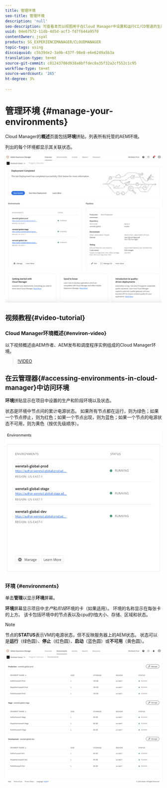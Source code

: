 ```yaml
---
title: 管理环境
seo-title: 管理环境
description: 'null'
seo-description: 可查看本页以视图用于在Cloud Manager中设置和运行CI/CD管道的生产和非生产环境的列表。
uuid: 04e67572-11db-4d5d-acf3-fd7f644a95f0
contentOwner: jsyal
products: SG_EXPERIENCEMANAGER/CLOUDMANAGER
topic-tags: using
discoiquuid: c5b39de2-3a9b-437f-98e8-e6e6249a5b3a
translation-type: tm+mt
source-git-commit: c81243708d938a8bffdec8a35f32a2cf552c1c95
workflow-type: tm+mt
source-wordcount: '265'
ht-degree: 3%

---
```



# 管理环境 {#manage-your-environments}

Cloud Manager的&#x200B;**概述**&#x200B;页面包括&#x200B;**环境**&#x200B;拼贴，列表所有托管的AEM环境。

列出的每个环境都显示其关联状态。

![](assets/Manage-Environ-Overview.png)

## 视频教程{#video-tutorial}

### Cloud Manager环境概述{#environ-video}

以下视频概述由AEM作者、AEM发布和调度程序实例组成的Cloud Manager环境。

>[!VIDEO](https://video.tv.adobe.com/v/26318/)

## 在云管理器{#accessing-environments-in-cloud-manager}中访问环境

**环境**&#x200B;拼贴显示在项目中设置的生产和阶段环境以及状态。

状态是环境中节点间的累计电源状态。 如果所有节点都在运行，则为绿色；如果一个节点停止，则为红色；如果一个节点出现，则为蓝色；如果一个节点的电源状态不可用，则为黄色（按优先级顺序）。

![](assets/Environments-card-new.png)

### 环境 {#environments}

单击&#x200B;**管理**&#x200B;以显示&#x200B;**环境**&#x200B;屏幕。

**环境**&#x200B;屏幕显示项目中&#x200B;*生产*&#x200B;和&#x200B;*阶段*&#x200B;环境的卡（如果适用）。 环境的名称显示在每张卡的上方。 该卡包括环境中的节点表以及cpu的t恤大小、存储、区域和状态。

>[!NOTE]
>
>节点的&#x200B;**STATUS**&#x200B;表示VM的电源状态，但不反映服务器上的AEM状态。 状态可以是&#x200B;**运行**（绿色圆）、**停止**（红色圆）、**启动**（蓝色圆）或&#x200B;**不可用**（黄色圆）。

![](assets/Environments-tab.png)
